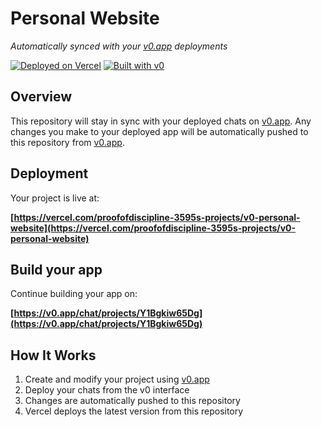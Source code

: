 # Personal Website

*Automatically synced with your [v0.app](https://v0.app) deployments*

[![Deployed on Vercel](https://img.shields.io/badge/Deployed%20on-Vercel-black?style=for-the-badge&logo=vercel)](https://vercel.com/proofofdiscipline-3595s-projects/v0-personal-website)
[![Built with v0](https://img.shields.io/badge/Built%20with-v0.app-black?style=for-the-badge)](https://v0.app/chat/projects/Y1Bgkiw65Dg)

## Overview

This repository will stay in sync with your deployed chats on [v0.app](https://v0.app).
Any changes you make to your deployed app will be automatically pushed to this repository from [v0.app](https://v0.app).

## Deployment

Your project is live at:

**[https://vercel.com/proofofdiscipline-3595s-projects/v0-personal-website](https://vercel.com/proofofdiscipline-3595s-projects/v0-personal-website)**

## Build your app

Continue building your app on:

**[https://v0.app/chat/projects/Y1Bgkiw65Dg](https://v0.app/chat/projects/Y1Bgkiw65Dg)**

## How It Works

1. Create and modify your project using [v0.app](https://v0.app)
2. Deploy your chats from the v0 interface
3. Changes are automatically pushed to this repository
4. Vercel deploys the latest version from this repository